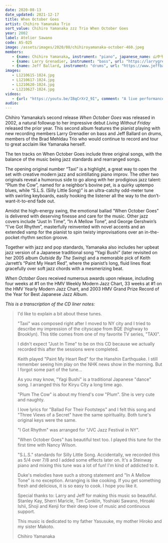 ```yaml
---
date: 2020-08-13
date_updated: 2021-12-17
title: When October Goes
artist: Chihiro Yamanaka Trio
sort_value: Chihiro Yamanaka zzz Trio When October Goes
year: 2002
label: Atelier Sawano
code: AS-025
image: /assets/images/2020/08/chihiroyamanaka-october-460.jpeg
members:
   - {name: Chihiro Yamanaka, instrument: "piano", japanese_name: 山中千尋, url: "https://www.chihiroyamanaka.net/"}
   - {name: Larry Grenadier, instrument: "bass", url: "https://larrygrenadier.com/"}
   - {name: Jeff Ballard, instrument: "drums", url: "https://www.jeffballard.com/"}
images:
   - L1210615-1024.jpg
   - L1210617-1024.jpg
   - L1210620-1024.jpg
   - L1210627-1024.jpg
videos: 
   - {url: "https://youtu.be/IBqCrXr2_9I", comment: "A live performance of “Yagi Bushi”, the fourth track on this album"}
audio:
---
```

Chihiro Yamanaka’s second release *When October Goes* was released in 2002, a natural followup to her impressive debut *Living Without Friday* released the prior year. This second album features the pianist playing with new recording members Larry Grenadier on bass and Jeff Ballard on drums, members of the Brad Mehldau Trio who would continue to record and tour to great acclaim like Yamanaka herself.

The ten tracks on When October Goes include three original songs, with the balance of the music being jazz standards and rearranged songs.

The opening original number “Taxi” is a highlight, a great way to open the set with creative modern jazz and scintillating piano improv. The other two originals reveal a humorous side to go along with her prodigious jazz talent: “Plum the Cow”, named for a neighbor’s bovine pet, is a quirky uptempo blues, while “S.L.S. (Silly Little Song)” is an ultra-catchy odd-meter tune with swirling keyboards, easily hooking the listener all the way to the don’t-want-it-to-end fade out.

Amidst the high-energy swing, the emotional ballad “When October Goes” is delivered with deserving finesse and care for the music. Other jazz covers include “Just In Time”, “In A Mellow Tone”, and George Gershwin’s “I’ve Got Rhythm”, masterfully reinvented with novel accents and an extended vamp for the pianist to spin twisty improvisations over an in-the-pocket rhythm section groove.

Together with jazz and pop standards, Yamanaka also includes her upbeat jazz version of a Japanese traditional song “Yagi Bushi” (later revisited on her 2005 album *Outside By The Swing*) and a memorable pick of Keith Jarrett’s “Paint My Heart Red”, where the pianist’s long, fluid lines float gracefully over soft jazz chords with a mesmerizing beat.

*When October Goes* received numerous awards upon release, including four weeks at #1 on the HMV Weekly Modern Jazz Chart, 33 weeks at #1 on the HMV Yearly Modern Jazz Chart, and 2003 HMV Grand Prize Record of the Year for Best Japanese Jazz Album.


*This is a transcription of the CD liner notes:*

> I'd like to explain a bit about these tunes.
> 
> "Taxi" was composed right after I moved to NY city and I tried to describe my impression of the cityscape from BQE (highway to Brooklyn). This title comes from one of my favorite TV series, "TAXI".
> 
> I didn't expect "Just In Time" to be on this CD because we actually recorded this after the sessions were completed.
> 
> Keith played "Paint My Heart Red" for the Hanshin Earthquake. I still remember seeing him play on the NHK news show in the morning. But I forgot some part of the tune...
> 
> As you may know, "Yagi Bushi" is a traditional Japanese "dance" song. I arranged this for Kiryu City a long time ago.
> 
> "Plum The Cow" is about my friend's cow "Plum". She is very cute and naughty.
> 
> I love lyrics for "Ballad For Their Footsteps" and I felt this song and "Three Views of a Secret" have the same spirituality. Both tune's original keys were the same.
> 
> "I Got Rhythm" was arranged for "JVC Jazz Festival in NY".
> 
> "When October Goes" has beautiful text too. I played this tune for the first time with Nancy Wilson.
> 
> "S.L.S." standards for Silly Little Song. Accidentally, we recorded this as 5/4 over 7/8 and I added some effects later on. It's a Steinway piano and mixing this tune was a lot of fun! I'm kind of addicted to it.
> 
> Duke's melodies have such a strong statement and "In A Mellow Tone" is no exception. Arranging is like cooking. If you get something fresh and delicious, it is so easy to cook. I hope you like it.
> 
> Special thanks to: Larry and Jeff for making this music so beautiful. Stanley Kay, Sherri Maricle, Tim Conklin, Yoshiaki Sawano, Hiroaki Ishii, Shoji and Kenji for their deep love of music and continuous support.
> 
> This music is dedicated to my father Yasusuke, my mother Hiroko and my sister Makoto.
> 
> Chihiro Yamanaka
> 






